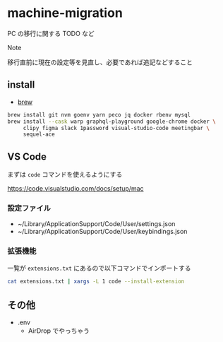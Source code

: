 # machine-migration

PC の移行に関する TODO など

> [!NOTE]
> 移行直前に現在の設定等を見直し、必要であれば追記などすること

## install

- [brew](https://brew.sh/ja/)

```sh
brew install git nvm goenv yarn peco jq docker rbenv mysql
brew install --cask warp graphql-playground google-chrome docker \
     clipy figma slack 1password visual-studio-code meetingbar \
     sequel-ace
```

## VS Code

まずは `code` コマンドを使えるようにする

https://code.visualstudio.com/docs/setup/mac

### 設定ファイル

- ~/Library/ApplicationSupport/Code/User/settings.json
- ~/Library/ApplicationSupport/Code/User/keybindings.json

### 拡張機能

一覧が `extensions.txt` にあるので以下コマンドでインポートする

```sh
cat extensions.txt | xargs -L 1 code --install-extension
```

## その他

- .env
  - AirDrop でやっちゃう
